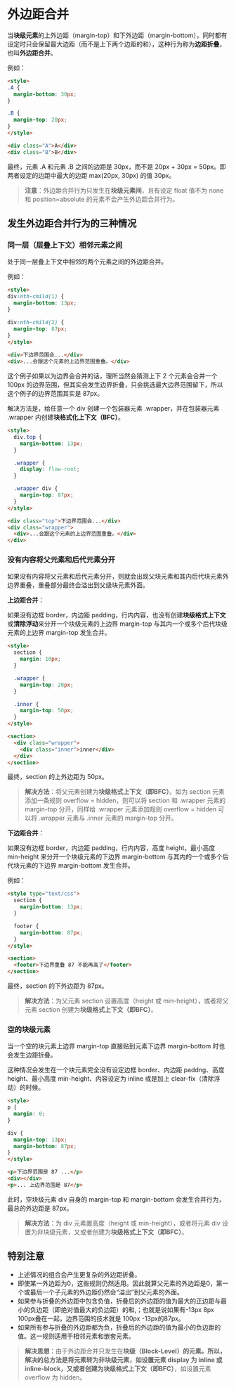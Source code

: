 # 外边距合并

当**块级元素**的上外边距（margin-top）和下外边距（margin-bottom），同时都有设定时只会保留最大边距（而不是上下两个边距的和），这种行为称为**边距折叠**，也叫**外边距合并**。

例如：
```html
<style>
.A {
  margin-bottom: 30px;
}

.B {
  margin-top: 20px;
}
</style>

<div class="A">A</div>
<div class="B">B</div>
```
最终，元素 .A 和元素 .B 之间的边距是 30px，而不是 20px + 30px = 50px。即两者设定的边距中最大的边距 max(20px, 30px) 的值 30px。

> **注意**：外边距合并行为只发生在**块级元素间**，且有设定 float 值不为 none 和 position=absolute 的元素不会产生外边距合并行为。


## 发生外边距合并行为的三种情况

### 同一层（层叠上下文）相邻元素之间

处于同一层叠上下文中相邻的两个元素之间的外边距合并。

例如：
```html
<style>
div:nth-child(1) {
  margin-bottom: 13px;
}

div:nth-child(2) {
  margin-top: 87px;
}
</style>
 
<div>下边界范围会...</div>
<div>...会跟这个元素的上边界范围重叠。</div>
```
这个例子如果以为边界会合并的话，理所当然会猜测上下 2 个元素会合并一个 100px 的边界范围，但其实会发生边界折叠，只会挑选最大边界范围留下，所以这个例子的边界范围其实是 87px。

解决方法是，给任意一个 div 创建一个包装器元素 .wrapper，并在包装器元素 .wrapper 内创建**块格式化上下文（BFC）**。
```html
<style>
  div.top {
    margin-bottom: 13px;
  }

  .wrapper {
    display: flow-root;
  }

  .wrapper div {
    margin-top: 87px;
  }
</style>

<div class="top">下边界范围会...</div>
<div class="wrapper">
  <div>...会跟这个元素的上边界范围重叠。</div>
</div>
```


### 没有内容将父元素和后代元素分开

如果没有内容将父元素和后代元素分开，则就会出现父块元素和其内后代块元素外边界重叠，重叠部分最终会溢出到父级块元素外面。

**上边距合并**：

如果没有边框 border，内边距 padding，行内内容，也没有创建**块级格式上下文**或**清除浮动**来分开一个块级元素的上边界 margin-top 与其内一个或多个后代块级元素的上边界 margin-top 发生合并。

```html
<style>
  section {
    margin: 10px;
  }

  .wrapper {
    margin-top: 20px;
  }

  .inner {
    margin-top: 50px;
  }
</style>

<section>
  <div class="wrapper">
    <div class="inner">inner</div>
  </div>
</section>
```
最终，section 的上外边距为 50px。

> **解决方法**：将父元素创建为**块级格式上下文（即BFC）**。如为 section 元素添加一条规则 overflow = hidden，则可以将 section 和 .wrapper 元素的 margin-top 分开，同样给 .wrapper 元素添加规则 overflow = hidden 可以将 .wrapper 元素与 .inner 元素的 margin-top 分开。

**下边距合并**：

如果没有边框 border，内边距 padding，行内内容，高度 height，最小高度 min-height 来分开一个块级元素的下边界 margin-bottom 与其内的一个或多个后代块元素的下边界 margin-bottom 发生合并。

例如：
```html
<style type="text/css">
  section {
    margin-bottom: 13px;
  }

  footer {
    margin-bottom: 87px;
  }
</style>

<section>
  <footer>下边界重叠 87 不能再高了</footer>
</section>
```
最终，section 的下外边距为 87px。

> **解决方法**：为父元素 section 设置高度（height 或 min-height），或者将父元素 section 创建为**块级格式上下文（即BFC）**。

### 空的块级元素

当一个空的块元素上边界 margin-top 直接贴到元素下边界 margin-bottom 时也会发生边距折叠。

这种情况会发生在一个块元素完全没有设定边框 border、内边距 paddng、高度 height、最小高度 min-height、内容设定为 inline 或是加上 clear-fix（清除浮动）的时候。

```html
<style>
​​​​​​p {
  margin: 0;
}

div {
  margin-top: 13px;
  margin-bottom: 87px;
}
</style>

<p>下边界范围是 87 ...</p>
<div></div>
<p>... 上边界范围是 87</p>
```
此时，空块级元素 div 自身的 margin-top 和 margin-bottom 会发生合并行为，最总的外边距是 87px。

> **解决方法**：为 div 元素置高度（height 或 min-height），或者将元素 div 设置为非块级元素，又或者创建为**块级格式上下文（即BFC）**。


## 特别注意

* 上述情况的组合会产生更复杂的外边距折叠。
* 即使某一外边距为0，这些规则仍然适用。因此就算父元素的外边距是0，第一个或最后一个子元素的外边距仍然会“溢出”到父元素的外面。
* 如果参与折叠的外边距中包含负值，折叠后的外边距的值为最大的正边距与最小的负边距（即绝对值最大的负边距）的和,；也就是说如果有-13px 8px 100px叠在一起，边界范围的技术就是 100px -13px的87px。
* 如果所有参与折叠的外边距都为负，折叠后的外边距的值为最小的负边距的值。这一规则适用于相邻元素和嵌套元素。

> **解决思想**：由于外边距合并只发生在**块级（Block-Level）**的元素。所以，解决的总方法是将元素转为非块级元素，如设置元素 display 为 inline 或 inline-block，又或者创建为**块级格式上下文（即BFC）**，如设置元素 overflow 为 hidden。


